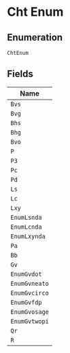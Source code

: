 
# Cht Enum

## Enumeration

`ChtEnum`

## Fields

| Name |
|  --- |
| `Bvs` |
| `Bvg` |
| `Bhs` |
| `Bhg` |
| `Bvo` |
| `P` |
| `P3` |
| `Pc` |
| `Pd` |
| `Ls` |
| `Lc` |
| `Lxy` |
| `EnumLsnda` |
| `EnumLcnda` |
| `EnumLxynda` |
| `Pa` |
| `Bb` |
| `Gv` |
| `EnumGvdot` |
| `EnumGvneato` |
| `EnumGvcirco` |
| `EnumGvfdp` |
| `EnumGvosage` |
| `EnumGvtwopi` |
| `Qr` |
| `R` |

